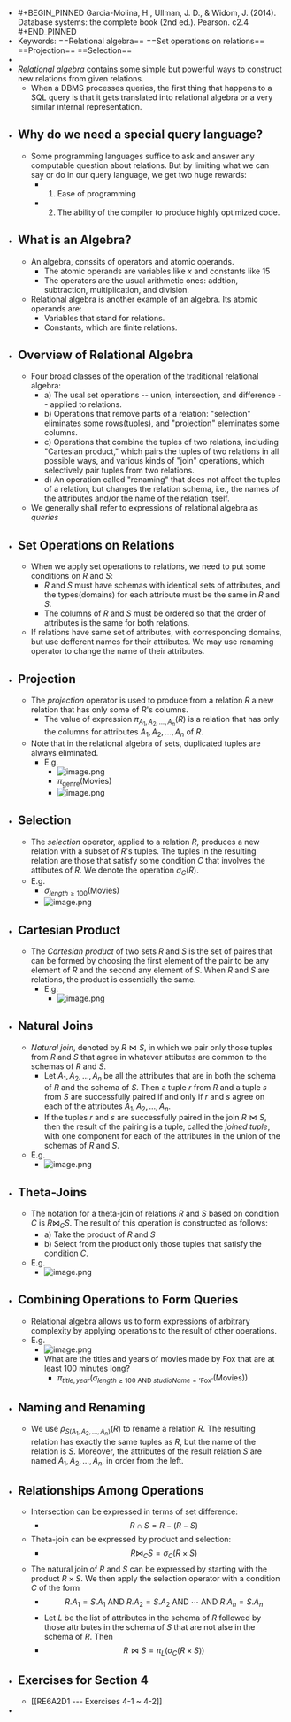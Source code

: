 - #+BEGIN_PINNED
  Garcia-Molina, H., Ullman, J. D., & Widom, J. (2014). Database systems: the complete book (2nd ed.). Pearson. c2.4
  #+END_PINNED
- Keywords: ==Relational algebra== ==Set operations on relations== ==Projection== ==Selection==
-
- *Relational algebra* contains some simple but powerful ways to construct new relations from given relations.
	- When a DBMS processes queries, the first thing that happens to a SQL query is that it gets translated into relational algebra or a very similar internal representation.
- ## Why do we need a special query language?
	- Some programming languages suffice to ask and answer any computable question about relations. But by limiting what we can say or do in our query language, we get two huge rewards:
		- 1. Ease of programming
		- 2. The ability of the compiler to produce highly optimized code.
- ## What is an Algebra?
	- An algebra, conssits of operators and atomic operands.
		- The atomic operands are variables like $x$ and constants like 15
		- The operators are the usual arithmetic ones: addtion, subtraction, multiplication, and division.
	- Relational algebra is another example of an algebra. Its atomic operands are:
		- Variables that stand for relations.
		- Constants, which are finite relations.
- ## Overview of Relational Algebra
	- Four broad classes of the operation of the traditional relational algebra:
		- a) The usal set operations -- union, intersection, and difference -- applied to relations.
		- b) Operations that remove parts of a relation: "selection" eliminates some rows(tuples), and "projection" eleminates some columns.
		- c) Operations that combine the tuples of two relations, including "Cartesian product," which pairs the tuples of two relations in all possible ways, and various kinds of "join" operations, which selectively pair tuples from two relations.
		- d) An operation called "renaming" that does not affect the tuples of a relation, but changes the relation schema, i.e., the names of the attributes and/or the name of the relation itself.
	- We generally shall refer to expressions of relational algebra as *queries*
- ## Set Operations on Relations
	- When we apply set operations to relations, we need to put some conditions on $R$ and $S$:
		- $R$ and $S$ must have schemas with identical sets of attributes, and the types(domains) for each attribute must be the same in $R$ and $S$.
		- The columns of $R$ and $S$ must be ordered so that the order of attributes is the same for both relations.
	- If relations have same set of attributes, with corresponding domains, but use defferent names for their attributes. We may use renaming operator to change the name of their attributes.
- ## Projection
	- The *projection* operator is used to produce from a relation $R$ a new relation that has only some of $R$'s columns.
		- The value of expression $\pi_{A_1, A_2, \ldots, A_n}(R)$ is a relation that has only the columns for attributes $A_1, A_2, \ldots, A_n$ of $R$.
	- Note that in the relational algebra of sets, duplicated tuples are always eliminated.
		- E.g.
			- ![image.png](../assets/image_1670225603447_0.png)
			- $\pi_{\text{genre}}(\text{Movies})$
			- ![image.png](../assets/image_1670225686534_0.png)
- ## Selection
	- The *selection* operator, applied to a relation $R$, produces a new relation with a subset of $R$'s tuples. The tuples in the resulting relation are those that satisfy some condition $C$ that involves the attibutes of $R$. We denote the operation $\sigma_C(R)$.
	- E.g.
		- $\sigma_{length \geq 100}(\text{Movies})$
		- ![image.png](../assets/image_1670226116311_0.png)
- ## Cartesian Product
	- The *Cartesian product* of two sets $R$ and $S$ is the set of paires that can be formed by choosing the first element of the pair to be any element of $R$ and the second any element of $S$. When $R$ and $S$ are relations, the product is essentially the same.
		- E.g.
			- ![image.png](../assets/image_1670226963817_0.png)
- ## Natural Joins
	- *Natural join*, denoted by $R \Join S$, in which we pair only those tuples from $R$ and $S$ that agree in whatever attibutes are common to the schemas of $R$ and $S$.
		- Let $A_1, A_2, \ldots, A_n$ be all the attributes that are in both the schema of $R$ and the schema of $S$. Then a tuple $r$ from $R$ and a tuple $s$ from $S$ are successfully paired if and only if $r$ and $s$ agree on each of the attributes $A_1, A_2, \ldots, A_n$.
		- If the tuples $r$ and $s$ are successfully paired in the join $R \Join S$, then the result of the pairing is a tuple, called the *joined tuple*, with one component for each of the attributes in the union of the schemas of $R$ and $S$.
	- E.g.
		- ![image.png](../assets/image_1670228115346_0.png)
- ## Theta-Joins
	- The notation for a theta-join of relations $R$ and $S$ based on condition $C$ is $R\Join_C S$. The result of this operation is constructed as follows:
		- a) Take the product of $R$ and $S$
		- b) Select from the product only those tuples that satisfy the condition $C$.
	- E.g.
		- ![image.png](../assets/image_1670228501553_0.png)
- ## Combining Operations to Form Queries
	- Relational algebra allows us to form expressions of arbitrary complexity by applying operations to the result of other operations.
	- E.g.
		- ![image.png](../assets/image_1670225603447_0.png)
		- What are the titles and years of movies made by Fox that are at least 100 minutes long?
			- $\pi_{title, year}(\sigma_{length \geq 100 \text{ AND } studioName=\text{'Fox'}}(\text{Movies}))$
- ## Naming and Renaming
	- We use $\rho_{S(A_1, A_2, \ldots, A_n)}(R)$ to rename a relation $R$. The resulting relation has exactly the same tuples as $R$, but the name of the relation is $S$. Moreover, the attributes of the result relation $S$ are named $A_1, A_2, \ldots, A_n$, in order from the left.
- ## Relationships Among Operations
	- Intersection can be expressed in terms of set difference:
		- $$R \cap S = R - (R - S) $$
	- Theta-join can be expressed by product and selection:
		- $$R \Join_C S = \sigma_C(R \times S)$$
	- The natural join of $R$ and $S$ can be expressed by starting with the product $R \times S$. We then apply the selection operator with a condition $C$ of the form
		- $$R.A_1 = S.A_1 \text{ AND } R.A_2 = S.A_2 \text{ AND } \cdots \text{ AND } R.A_n = S.A_n$$
		- Let $L$ be the list of attributes in the schema of $R$ followed by those attributes in the schema of $S$ that are not alse in the schema of $R$. Then
		- $$R \Join S = \pi_L(\sigma_C(R \times S))$$
- ## Exercises for Section 4
	- [[RE6A2D1 --- Exercises 4-1 ~ 4-2]]
-